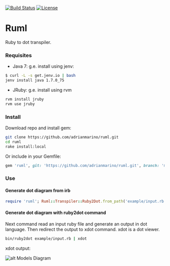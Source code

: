 [![Build Status](https://travis-ci.org/adrianmarino/ruml.svg?branch=master)](https://travis-ci.org/adrianmarino/ruml)
[![License](http://img.shields.io/:license-mit-blue.svg)](http://badges.mit-license.org)


# Ruml

Ruby to dot transpiler.

###  Requisites

* Java 7: g.e. install using jenv:
```bash
$ curl -L -s get.jenv.io | bash
jenv install java 1.7.0_75
```

* JRuby: g.e. install using rvm
```bash
rvm install jruby
rvm use jruby
```

### Install

Download repo and install gem:

```bash
git clone https://github.com/adrianmarino/ruml.git
cd ruml
rake install:local
```
Or include in your Gemfile:

```ruby
gem 'ruml', git: 'https://github.com/adrianmarino/ruml.git', branch: 'master'
```

### Use

#### Generate dot diagram from irb

```ruby
require 'ruml'; Ruml::Transpiler::Ruby2Dot.from_path('example/input.rb').compile
```

#### Generate dot diagram with ruby2dot command

Next command read an input ruby file and generate an output in dot language. Then redirect the output to xdot command.
xdot is a dot viewer.
```bash
bin/ruby2dot example/input.rb | xdot
```
xdot output:

![alt Models Diagram](https://raw.githubusercontent.com/adrianmarino/ruml/master/example/output.png)
